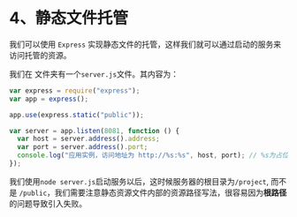 # 4、静态文件托管

我们可以使用 `Express` 实现静态文件的托管，这样我们就可以通过启动的服务来访问托管的资源。

我们在<Folder path="/project"></Folder> 文件夹有一个`server.js`文件。其内容为：

```js
var express = require("express");
var app = express();

app.use(express.static("public"));

var server = app.listen(8081, function () {
  var host = server.address().address;
  var port = server.address().port;
  console.log("应用实例，访问地址为 http://%s:%s", host, port); // %s为占位符，用来传参
});
```

我们使用`node server.js`启动服务以后，这时候服务器的根目录为`/project`, 而不是 `/public`，我们需要注意静态资源文件内部的资源路径写法，很容易因为**根路径** 的问题导致引入失败。
